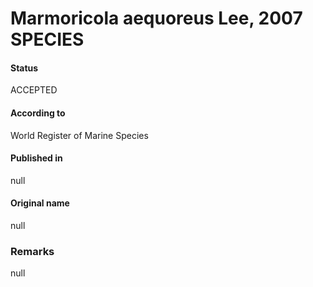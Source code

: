 # Marmoricola aequoreus Lee, 2007 SPECIES

#### Status
ACCEPTED

#### According to
World Register of Marine Species

#### Published in
null

#### Original name
null

### Remarks
null